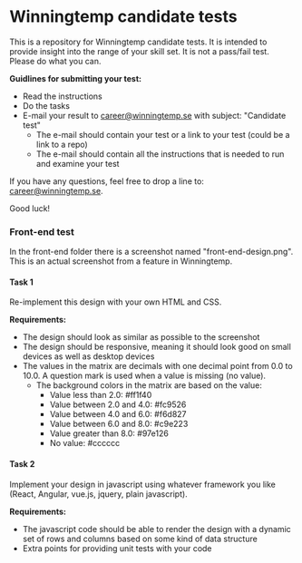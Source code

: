 # Winningtemp candidate tests #

This is a repository for Winningtemp candidate tests. It is intended to provide insight into the range of your skill set. It is not a pass/fail test. Please do what you can.

**Guidlines for submitting your test:**

- Read the instructions
- Do the tasks
- E-mail your result to career@winningtemp.se with subject: "Candidate test"
	- The e-mail should contain your test or a link to your test (could be a link to a repo)
	- The e-mail should contain all the instructions that is needed to run and examine your test

If you have any questions, feel free to drop a line to: career@winningtemp.se.

Good luck!

### Front-end test ###

In the front-end folder there is a screenshot named "front-end-design.png". This is an actual screenshot from a feature in Winningtemp. 

#### Task 1 ####
Re-implement this design with your own HTML and CSS.

**Requirements:**

 - The design should look as similar as possible to the screenshot
 - The design should be responsive, meaning it should look good on small devices as well as desktop devices
 - The values in the matrix are decimals with one decimal point from 0.0 to 10.0. A question mark is used when a value is missing (no value).
	 - The background colors in the matrix are based on the value:
		 - Value less than 2.0: #ff1f40
		 - Value between 2.0 and 4.0: #fc9526
		 - Value between 4.0 and 6.0: #f6d827
		 - Value between 6.0 and 8.0: #c9e223
		 - Value greater than 8.0: #97e126
		 - No value: #cccccc

#### Task 2 ####
Implement your design in javascript using whatever framework you like (React, Angular, vue.js, jquery, plain javascript). 

**Requirements:**

- The javascript code should be able to render the design with a dynamic set of rows and columns based on some kind of data structure
- Extra points for providing unit tests with your code